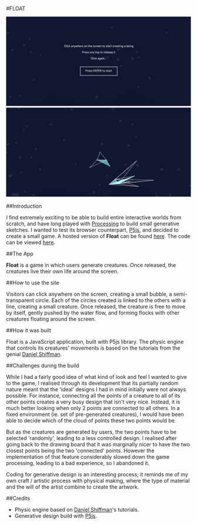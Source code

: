 #FLOAT

![float image](https://github.com/laurage/Float/blob/master/Float.jpg)

##Introduction

I find extremely exciting to be able to build entire interactive worlds from scratch, and have long played with [Processing](https://processing.org/) to build small generative sketches.
I wanted to test its browser counterpart, [P5js](https://p5js.org/), and decided to create a small game.
A hosted version of **Float** can be found [here](http://lab.laurapedroni.com/Physic_engine/). The code can be viewed [here](https://github.com/laurage/Float).

##The App

**Float** is a game in which users generate creatures. Once released, the creatures live their own life around the screen.

##How to use the site

Visitors can click anywhere on the screen, creating a small bubble, a semi-transparent circle. Each of the circles created is linked to the others with a line, creating a small creature. Once released, the creature is free to move by itself, gently pushed by the water flow, and forming flocks with other creatures floating around the screen.

##How it was built

Float is a JavaScript application, built with P5js library.
The physic engine that controls its creatures' movements is based on the tutorials from the genial [Daniel Shiffman](http://shiffman.net/).

##Challenges during the build

While I had a fairly good idea of what kind of look and feel I wanted to give to the game, I realised through its development that its partially random nature meant that the 'ideal' designs I had in mind initially were not always possible.
For instance, connecting all the points of a creature to all of its other points creates a very busy design that isn't very nice. Instead, it is much better looking when only 2 points are connected to all others. In a fixed environment (ie. set of pre-generated creatures), I would have been able to decide which of the cloud of points these two points would be.

But as the creatures are generated by users, the two points have to be selected 'randomly', leading to a less controlled design. I realised after going back to the drawing board that it was marginally nicer to have the two closest points being the two 'connected' points. However the implementation of that feature considerably slowed down the game processing, leading to a bad experience, so I abandoned it.

Coding for generative design is an interesting process; it reminds me of my own craft / artistic process with physical making, where the type of material and the will of the artist combine to create the artwork.

##Credits

* Physic engine based on [Daniel Shiffman](http://shiffman.net/)'s tutorials.
* Generative design build with [P5js](https://p5js.org/).
